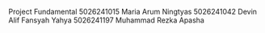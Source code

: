 Project Fundamental
5026241015 Maria Arum Ningtyas
5026241042 Devin Alif Fansyah Yahya
5026241197 Muhammad Rezka Apasha
